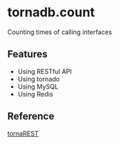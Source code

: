 # tornadb.count

Counting times of calling interfaces

## Features
- Using RESTful API
- Using tornado
- Using MySQL
- Using Redis

## Reference
[tornaREST](https://github.com/nekocode/tornaREST)
